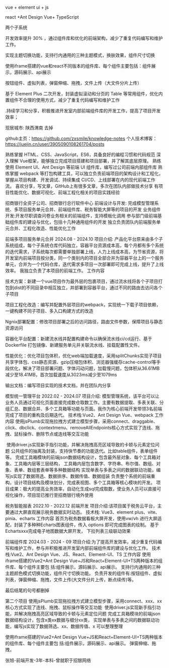 vue + element ui + js

react +Ant Design Vue+ TypeScript

两个子系统

开发效率提升 30% ，通过组件库和优化的前端架构，减少了重复代码编写和维护工作。

实现主题切换功能，支持行内通用的三种主题模式，换肤效果，组件尺寸切换

使用iframe搭建的vue和react不同版本的组件库、每个组件主要包括：组件展示，源码展示、api展示

按钮组件、虚拟列表，弹窗伸缩、拖拽，文件上传（大文件分片上传）

基于 Element Plus 二次开发，封装虚拟滚动和分页的 Table 等常用组件，优化内置组件不合理的使用方式，减少了重复代码编写和维护工作

.持续学习和分享，积极推进开发室内部前端组件库的开发工作，提高了项目开发效率；







现居城市: 陕西渭南   去掉

github主页：https://github.com/zxsmile/knowledge-notes
个人技术博客：https://juejin.cn/user/3905090108261704/posts

熟练掌握 HTML、CSS、JavaScript，ES6，具备良好的编程习惯和代码规范 
深入理解 Vue框架，能够独立完成项目搭建和项目部署，并了解其底层原理。 
熟练使用 Element UI、Ant Design 等前端 UI 组件库，编写过公司前端内部组件库
熟练掌握 webpack 等打包构建工具，可以独立负责前端项目的架构设计和工程化，掌握从项目构建、开发调试、持续集成 CI/CD、上线部署在内的现代前端工作流。 
喜欢分享，写文章，GitHub上有很多文章，多次在团队内部做技术分享
有项目性能优化、数据可视化、前端工程化相关的项目实践经验



招商银行全资子公司、招商银行总行软件中心
前端设计与开发: 完成模型管理系统、多项目服务单元合并、前端组件库、税务智能大屏等的项目的开发
业务组件开发:开发尽职调查问卷业务相关的前端组件，支持模板化调用
参与部门级前端基础组件库的建设与优化，包括十几种通用组件的开发
独立负责团队内前端服务单元合并、工程化改造、性能优化工作



前端多项目服务单元合并                                                                                                               2024.08 - 2024.10 
项目介绍: 产品化平台原来由多个子系统组成，每个子系统仓库代码独立，容器平台资源成本高，每个月都有多个系统的迭代需求，子系统每次都需要单独部署上线，人力上线成本高，为节省资源，将开发室内前端项目按分类，同一个类别内的项目全部合并为容器平台上的一个服务单元，合并为一个代码仓库，迭代需求多项目一次部署即可完成上线，提升了上线效率。 我独立负责了本项目的前端工作。
工作内容 

技术方案：新建一个vue项目作为最外层的包裹项目，通过流水线将各个子项目打包到dist的不同目录中相互独立，并部署到容器平台，通过不同的路由去访问各个子项目 

项目工程化改造：编写并配置外层项目的webpack，实现统一下载子项目依赖，一键构建不同子项目、多入口构建方式的改造

Ngnix部署配置：修改项目部署之后的访问路径，路由文件参数，保障项目与静态资源访问

容器化平台配置：新建流水线并配置构建命令以确保流水线ci/cd运行、基于 Dockerfile 打包镜像、新建服务单元并关联流水线、挂载配置性文件。

性能优化：优化项目包体积，优化web端加载速度，采用splitChunks实现子项目共享字体包、css静态资源、gzip压缩包体积、浏览器强缓存cache-control等手段优化，解决了项目部署问题、字体闪动问题，加载慢问题，包体积从36.61MB减少至18.41MB，首次加载速度从3023ms减少至1079ms

输出文档：编写项目实现的技术文档，并在团队内分享





模型统一管理平台                                                                                                                          2022.02 - 2024.07 
项目介绍: 模型管理系统，该平台可以让业务人员通过可视化页面直接完成数仓取数工作。主要有数据提取、多表关联、分组汇总、数据合并、多个工具箱等功能与页面。我作为核心前端开发带领3名前端完成了项目的重构及后期迭代。 
技术栈:Vue2、Ant Design Vue、webpack 
工作内容 
使用jsPlumb实现拖拉拽方式建立模型步骤，采用connect、draggable、click、dbclick、contextmenu、removeAllEndpoints核心方式实现了连线、拖拽、鼠标操作、删除节点或连线等交互功能

 使用driver.js实现新手指引功能，并解决拖拽高亮区域导致的卡顿与元素定位问题 
公共组件的抽离及封装，支持快节奏的功能迭代。比如table组件，表单组件等。 
完成工具箱模块的前端json数据结构设计，包含最外层对象、每个工具箱对象、工具箱内层等三层结构， 工具箱内层包含数字、字符串、布尔值、数组、对象、表单、数组套表单等多种数据结构
实现单表与多表之间的数据联动功能，编写js实现了数据筛选、数据排序、数据传值、数据组装
负责整个系统的前端重构，设计项目结构及模块划分，完成表视图、多个工具箱等核心模块的开发。
项目成果：极大的提高业务效率，自动化生成sql完成取数，使业务人员可以直接可视化操作，项目现已推行至招商银行境外使用





税务智能报表                                                                                                                              2022.10 - 2022.12
前端开发 项目介绍:该项目属于税务云平台，主要通过大屏直观展示税务数据实时动态。 
技术栈: Vue3、element plus、vite、pinia、echarts 工作内容 
首页为税务数据看板大屏开发，使用vw/vh 进行大屏适配，封装了多种种Echarts图表组件，传入 options 即可完成图表的绘制。 
基于Echartsxxx完成电子地图数据大屏开发，
下拉列表三级联动效果



前端组件库                                                                                                                                2024.03 - 2024 - 09
项目介绍:为了提高开发效率，减少重复代码编写和维护工作，参与并积极推进开发室内部前端组件库的建设与优化工作。 技术栈:Vue2、Ant Design Vue、JS、React、Element-UI、TS 
工作内容 
使用iframe搭建的Vue2+Ant Design Vue+JS和React+Element-UI+TS两种版本的组件库、每个组件主要包 括:组件展示，源码展示、api展示。 
支持行内通用的三种主题颜色模式切换功能，组件尺寸切换功能。
负责开发的组件有:按钮组件、虚拟列表，弹窗伸缩、拖拽，文件上传(大文件分片上传，断点续传)等。



最后结尾的句号都删掉



第二个项目  使用jsPlumb实现拖拉拽方式建立模型步骤，采用connect、xxx、xx核心方式实现了连线、拖拽、鼠标操作等交互功能  使用driver.js实现新手指引功能，并解决拖拽高亮区域导致的卡顿与元素定位问题  完成工具箱模块的前端json数据结构设计，包含x类xx数据与细分xx类， 
实现单表与多表之间的数据联动功能，编写js实现了数据筛选、xx、数据传值、x  可以整理整理



使用iframe搭建的Vue2+Ant Design Vue+JS和React+Element-UI+TS两种版本的组件库、每个组件主要包 括:组件展示，源码展示、api展示。     弹窗伸缩、拖拽，



张旭-前端开发-3年-本科-曾就职于招银网络